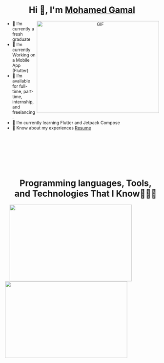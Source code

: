 <!--
**mhammadgammal/mhammadgammal** is a ✨ _special_ ✨ repository because its `README.md` (this file) appears on your GitHub profile.

Here are some ideas to get you started:

- 🔭 I’m currently working on ...
- 🌱 I’m currently learning ...
- 👯 I’m looking to collaborate on ...
- 🤔 I’m looking for help with ...
- 💬 Ask me about ...
- 📫 How to reach me: ...
- 😄 Pronouns: ...
- ⚡ Fun fact: ...
-->
<h1 align="center">Hi 👋, I'm <a href="https://www.linkedin.com/in/mohamed-gamal-a03116228/" target="_blank">Mohamed Gamal</a></h1>
<a target="_blank" align="center">
  <img align="right" top="500" height="300" width="400" alt="GIF" src="https://media.giphy.com/media/SWoSkN6DxTszqIKEqv/giphy.gif"></a>

- 🔭 I’m currently a fresh graduate
- 🌱 I’m currently Working on a Mobile App (Flutter)
- 🤝 I’m available for full-time, part-time, internship, and freelancing.
- 🌱 I’m currently learning Flutter and Jetpack Compose
- 📄 Know about my experiences <a href="https://drive.google.com/file/d/1FccC8fz8wjGdhCWKMNXRfzsxJ3Le40D-/view?usp=drive_link" target="blank">Resume</a>

<!-- <a href="https://www.linkedin.com/in/mohamed-gamal-a03116228/" target="_blank">
    <img src="https://skillicons.dev/icons?i=linkedin" height="30" hspace = "10" alt="linkedin logo" />
  </a> -->
<be> <br> <br> <br> <br> <br> <br>

##
  <!-- First Section -->
  
  <div id="user-content-toc">
    <ul align="center">
      <summary><h1>Programming languages, Tools, and Technologies That I Know👨🏻‍💻</h1></summary>
    </ul>
  </div>

  <div aliign="center">
    <a href="https://skillicons.dev">
    <img top="500" height="250" width="400" hspace="15" src="https://skillicons.dev/icons?i=dart,flutter,kotlin,java,gradle,sqlite,py,pkl,js,ts,nodejs,npm,c,cpp,cs&perline=6"/>
  </a>
  <a href="https://skillicons.dev">
    <img top="500" height="250" width="400" src="https://skillicons.dev/icons?i=git,github,postman,androidstudio,blender,figma,firebase,gitlab,idea,mongodb,pycharm,stackoverflow,visualstudio,vscode&perline=6"/>
  </a>
  </div>



